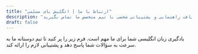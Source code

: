 ```yaml
---
title: "ارتباط با ما | انگلیش بای مسلمی"
description: "آیا در مورد آیلتس، تافل یا انگلیسی عمومی سوالی دارید؟ برای دریافت راهنمایی و پشتیبانی شخصی با تیم متخصص ما تماس بگیرید."
draft: false
---
```


یادگیری زبان انگلیسی شما برای ما مهم است. فرم زیر را پر کنید تا تیم دوستانه ما به سرعت به سؤالات شما پاسخ دهد و پشتیبانی لازم را ارائه کند.